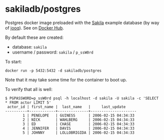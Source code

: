 # sakiladb/postgres

Postgres docker image preloaded with the [Sakila](https://dev.mysql.com/doc/sakila/en/) example
database (by way of [jooq](https://www.jooq.org/sakila)). See on [Docker Hub](https://hub.docker.com/r/sakiladb/postgres).

By default these are created:
- database: `sakila`
- username / password: `sakila` / `p_ssW0rd`


To start:

```shell script
docker run -p 5432:5432 -d sakiladb/postgres
```

Note that it may take some time for the container to boot up.

To verify that all is well:

```shell script
$ PGPASSWORD=p_ssW0rd psql -h localhost -d sakila -U sakila -c 'SELECT * FROM actor LIMIT 5'
 actor_id | first_name |  last_name   |     last_update
----------+------------+--------------+---------------------
        1 | PENELOPE   | GUINESS      | 2006-02-15 04:34:33
        2 | NICK       | WAHLBERG     | 2006-02-15 04:34:33
        3 | ED         | CHASE        | 2006-02-15 04:34:33
        4 | JENNIFER   | DAVIS        | 2006-02-15 04:34:33
        5 | JOHNNY     | LOLLOBRIGIDA | 2006-02-15 04:34:33
```
